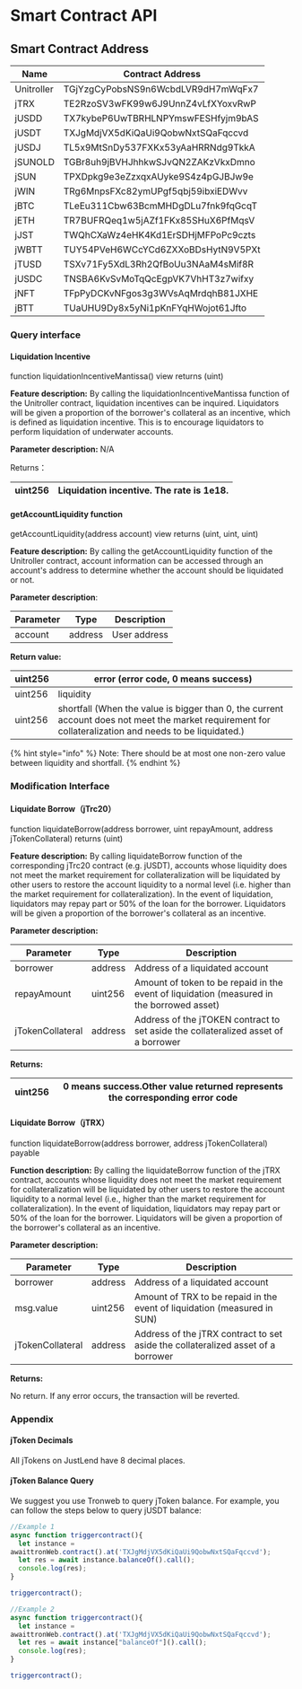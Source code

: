 # Smart Contract API

## Smart Contract Address

| Name       | Contract Address                   |
| ---------- | ---------------------------------- |
| Unitroller | TGjYzgCyPobsNS9n6WcbdLVR9dH7mWqFx7 |
| jTRX       | TE2RzoSV3wFK99w6J9UnnZ4vLfXYoxvRwP |
| jUSDD      | TX7kybeP6UwTBRHLNPYmswFESHfyjm9bAS |
| jUSDT      | TXJgMdjVX5dKiQaUi9QobwNxtSQaFqccvd |
| jUSDJ      | TL5x9MtSnDy537FXKx53yAaHRRNdg9TkkA |
| jSUNOLD    | TGBr8uh9jBVHJhhkwSJvQN2ZAKzVkxDmno |
| jSUN       | TPXDpkg9e3eZzxqxAUyke9S4z4pGJBJw9e |
| jWIN       | TRg6MnpsFXc82ymUPgf5qbj59ibxiEDWvv |
| jBTC       | TLeEu311Cbw63BcmMHDgDLu7fnk9fqGcqT |
| jETH       | TR7BUFRQeq1w5jAZf1FKx85SHuX6PfMqsV |
| jJST       | TWQhCXaWz4eHK4Kd1ErSDHjMFPoPc9czts |
| jWBTT      | TUY54PVeH6WCcYCd6ZXXoBDsHytN9V5PXt |
| jTUSD      | TSXv71Fy5XdL3Rh2QfBoUu3NAaM4sMif8R |
| jUSDC      | TNSBA6KvSvMoTqQcEgpVK7VhHT3z7wifxy |
| jNFT       | TFpPyDCKvNFgos3g3WVsAqMrdqhB81JXHE |
| jBTT       | TUaUHU9Dy8x5yNi1pKnFYqHWojot61Jfto |

### Query interface

#### Liquidation Incentive&#x20;

function liquidationIncentiveMantissa() view returns (uint)&#x20;

**Feature description:** By calling the liquidationIncentiveMantissa function of the Unitroller contract, liquidation incentives can be inquired. Liquidators will be given a proportion of the borrower's collateral as an incentive, which is defined as liquidation incentive. This is to encourage liquidators to perform liquidation of underwater accounts.&#x20;

**Parameter description:** N/A&#x20;

Returns：&#x20;

| uint256 | Liquidation incentive. The rate is 1e18. |
| ------- | ---------------------------------------- |

#### getAccountLiquidity function&#x20;

getAccountLiquidity(address account) view returns (uint, uint, uint)&#x20;

**Feature description:** By calling the getAccountLiquidity function of the Unitroller contract, account information can be accessed through an account's address to determine whether the account should be liquidated or not.&#x20;

**Parameter description**:&#x20;

| Parameter | Type    | Description  |
| --------- | ------- | ------------ |
| account   | address | User address |

**Return value:**

| uint256 | error (error code, 0 means success)                                                                                                                     |
| ------- | ------------------------------------------------------------------------------------------------------------------------------------------------------- |
| uint256 | liquidity                                                                                                                                               |
| uint256 | shortfall (When the value is bigger than 0, the current account does not meet the market requirement for collateralization and needs to be liquidated.) |

{% hint style="info" %}
Note: There should be at most one non-zero value between liquidity and shortfall.
{% endhint %}

### Modification Interface

#### Liquidate Borrow（jTrc20）

function liquidateBorrow(address borrower, uint repayAmount, address jTokenCollateral) returns (uint)&#x20;

**Feature description:** By calling liquidateBorrow function of the corresponding jTrc20 contract (e.g. jUSDT), accounts whose liquidity does not meet the market requirement for collateralization will be liquidated by other users to restore the account liquidity to a normal level (i.e. higher than the market requirement for collateralization). In the event of liquidation, liquidators may repay part or 50% of the loan for the borrower. Liquidators will be given a proportion of the borrower's collateral as an incentive.

**Parameter description:**

| Parameter        | Type    | Description                                                                               |
| ---------------- | ------- | ----------------------------------------------------------------------------------------- |
| borrower         | address | Address of a liquidated account                                                           |
| repayAmount      | uint256 | Amount of token to be repaid in the event of liquidation (measured in the borrowed asset) |
| jTokenCollateral | address | Address of the jTOKEN contract to set aside the collateralized asset of a borrower        |

**Returns:**

| uint256 | 0 means success.Other value returned represents the corresponding error code |
| ------- | ---------------------------------------------------------------------------- |

#### Liquidate Borrow（jTRX）

function liquidateBorrow(address borrower, address jTokenCollateral) payable

**Function description:** By calling the liquidateBorrow function of the jTRX contract, accounts whose liquidity does not meet the market requirement for collateralization will be liquidated by other users to restore the account liquidity to a normal level (i.e., higher than the market requirement for collateralization). In the event of liquidation, liquidators may repay part or 50% of the loan for the borrower. Liquidators will be given a proportion of the borrower's collateral as an incentive.

**Parameter description:**

| Parameter        | Type    | Description                                                                      |
| ---------------- | ------- | -------------------------------------------------------------------------------- |
| borrower         | address | Address of a liquidated account                                                  |
| msg.value        | uint256 | Amount of TRX to be repaid in the event of liquidation (measured in SUN)         |
| jTokenCollateral | address | Address of the jTRX contract to set aside the collateralized asset of a borrower |

**Returns:**

No return. If any error occurs, the transaction will be reverted.

### Appendix

#### jToken Decimals

All jTokens on JustLend have 8 decimal places.

#### jToken Balance Query

We suggest you use Tronweb to query jToken balance. For example, you can follow the steps below to query jUSDT balance:

```javascript
//Example 1
async function triggercontract(){
  let instance =
awaittronWeb.contract().at('TXJgMdjVX5dKiQaUi9QobwNxtSQaFqccvd');
  let res = await instance.balanceOf().call();
  console.log(res);
}

triggercontract();

//Example 2
async function triggercontract(){
  let instance =
awaittronWeb.contract().at('TXJgMdjVX5dKiQaUi9QobwNxtSQaFqccvd');
  let res = await instance["balanceOf"]().call();
  console.log(res);
}

triggercontract();
```

